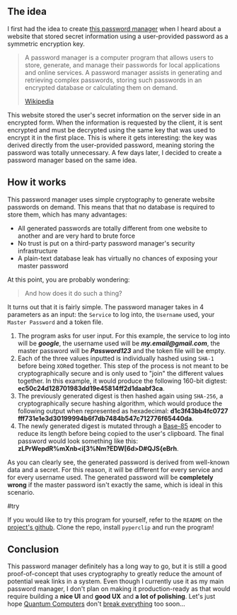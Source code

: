 ## The idea

I first had the idea to create [this password manager](https://github.com/Bricktech2000/DBLess) when I heard about a website that stored secret information using a user-provided password as a symmetric encryption key.

> A password manager is a computer program that allows users to store, generate, and manage their passwords for local applications and online services. A password manager assists in generating and retrieving complex passwords, storing such passwords in an encrypted database or calculating them on demand.
>
> [Wikipedia](https://en.wikipedia.org/wiki/Password_manager)

This website stored the user's secret information on the server side in an encrypted form. When the information is requested by the client, it is sent encrypted and must be decrypted using the same key that was used to encrypt it in the first place. This is where it gets interesting: the key was derived directly from the user-provided password, meaning storing the password was totally unnecessary. A few days later, I decided to create a password manager based on the same idea.

## How it works

This password manager uses simple cryptography to generate website passwords on demand. This means that that no database is required to store them, which has many advantages:

- All generated passwords are totally different from one website to another and are very hard to brute force
- No trust is put on a third-party password manager's security infrastructure
- A plain-text database leak has virtually no chances of exposing your master password

At this point, you are probably wondering:

> And how does it do such a thing?

It turns out that it is fairly simple. The password manager takes in 4 parameters as an input: the `Service` to log into, the `Username` used, your `Master Password` and a token file.

1. The program asks for user input. For this example, the service to log into will be **_google_**, the username used will be **_my.email@gmail.com_**, the master password will be **_Password123_** and the token file will be empty.
2. Each of the three values inputted is individually hashed using `SHA-1` before being `XOR`ed together. This step of the process is not meant to be cryptographically secure and is only used to "join" the different values together. In this example, it would produce the following 160-bit digtest: **ec50c<wbr>24d12<wbr>87019<wbr>83dd1<wbr>9e458<wbr>14ff2<wbr>d1daa<wbr>bf3ca**.
3. The previously generated digest is then hashed again using `SHA-256`, a cryptographically secure hashing algorithm, which would produce the following output when represented as hexadecimal: **d1c3<wbr>f43b<wbr>b4fc<wbr>0727<wbr>fff7<wbr>31e1<wbr>e3d3<wbr>0199<wbr>994b<wbr>6f7d<wbr>b748<wbr>4b54<wbr>7c71<wbr>2776<wbr>f654<wbr>40da**.
4. The newly generated digest is mutated through a [Base-85](https://en.wikipedia.org/wiki/Ascii85) encoder to reduce its length before being copied to the user's clipboard. The final password would look something like this: **zLPrWepdR%mXnb<i[3%Nm?EDW[6d>D#QJS{eBrh**.

As you can clearly see, the generated password is derived from well-known data and a secret. For this reason, it will be different for every service and for every username used. The generated password will be **completely wrong** if the master password isn't exactly the same, which is ideal in this scenario.

#try

If you would like to try this program for yourself, refer to the `README` on the [project's github](https://github.com/Bricktech2000/DBLess). Clone the repo, install `pyperclip` and run the program!

## Conclusion

This password manager definitely has a long way to go, but it is still a good proof-of-concept that uses cryptography to greatly reduce the amount of potential weak links in a system. Even though I currently use it as my main password manager, I don't plan on making it production-ready as that would require building a **nice UI** and **good UX** and **a lot of polishing**. Let's just hope [Quantum Computers](https://en.wikipedia.org/wiki/Quantum_computing) don't [break everything](https://en.wikipedia.org/wiki/Shor%27s_algorithm) too soon...
